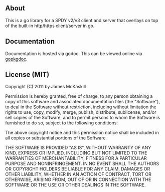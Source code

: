 About
-----
This is a go library for a SPDY v2/v3 client and server that overlays on top of
the built-in http/https client/server in go.

Documentation
-------------
Documentation is hosted via godoc. This can be viewed online via [gopkgdoc].

[gopkgdoc]: http://gopkgdoc.appspot.com/pkg/github.com/jmckaskill/gospdy

License (MIT)
-------------
Copyright (C) 2011 by James McKaskill

Permission is hereby granted, free of charge, to any person obtaining a copy
of this software and associated documentation files (the "Software"), to deal
in the Software without restriction, including without limitation the rights
to use, copy, modify, merge, publish, distribute, sublicense, and/or sell
copies of the Software, and to permit persons to whom the Software is
furnished to do so, subject to the following conditions:

The above copyright notice and this permission notice shall be included in
all copies or substantial portions of the Software.

THE SOFTWARE IS PROVIDED "AS IS", WITHOUT WARRANTY OF ANY KIND, EXPRESS OR
IMPLIED, INCLUDING BUT NOT LIMITED TO THE WARRANTIES OF MERCHANTABILITY,
FITNESS FOR A PARTICULAR PURPOSE AND NONINFRINGEMENT. IN NO EVENT SHALL THE
AUTHORS OR COPYRIGHT HOLDERS BE LIABLE FOR ANY CLAIM, DAMAGES OR OTHER
LIABILITY, WHETHER IN AN ACTION OF CONTRACT, TORT OR OTHERWISE, ARISING FROM,
OUT OF OR IN CONNECTION WITH THE SOFTWARE OR THE USE OR OTHER DEALINGS IN
THE SOFTWARE.

